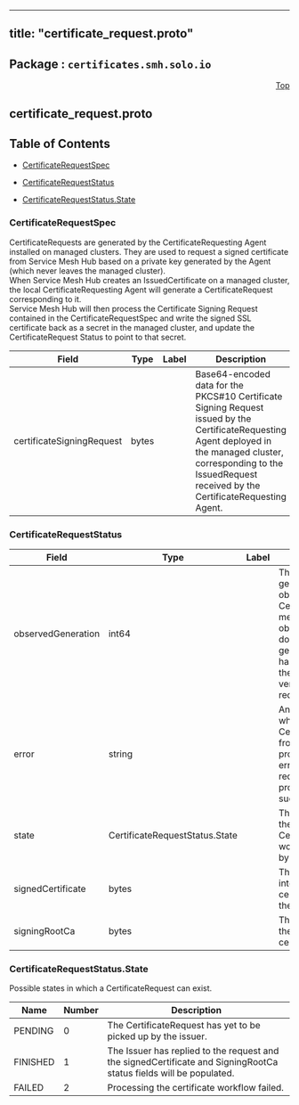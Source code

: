 
---
title: "certificate_request.proto"
---

## Package : `certificates.smh.solo.io`



<a name="top"></a>

<a name="API Reference for certificate_request.proto"></a>
<p align="right"><a href="#top">Top</a></p>

## certificate_request.proto


## Table of Contents
  - [CertificateRequestSpec](#certificates.smh.solo.io.CertificateRequestSpec)
  - [CertificateRequestStatus](#certificates.smh.solo.io.CertificateRequestStatus)

  - [CertificateRequestStatus.State](#certificates.smh.solo.io.CertificateRequestStatus.State)






<a name="certificates.smh.solo.io.CertificateRequestSpec"></a>

### CertificateRequestSpec
CertificateRequests are generated by the CertificateRequesting Agent installed on managed clusters. They are used to request a signed certificate from Service Mesh Hub based on a private key generated by the Agent (which never leaves the managed cluster).<br>When Service Mesh Hub creates an IssuedCertificate on a managed cluster, the local CertificateRequesting Agent will generate a CertificateRequest corresponding to it.<br>Service Mesh Hub will then process the Certificate Signing Request contained in the CertificateRequestSpec and write the signed SSL certificate back as a secret in the managed cluster, and update the CertificateRequest Status to point to that secret.


| Field | Type | Label | Description |
| ----- | ---- | ----- | ----------- |
| certificateSigningRequest | bytes |  | Base64-encoded data for the PKCS#10 Certificate Signing Request issued by the CertificateRequesting Agent deployed in the managed cluster, corresponding to the IssuedRequest received by the CertificateRequesting Agent. |






<a name="certificates.smh.solo.io.CertificateRequestStatus"></a>

### CertificateRequestStatus



| Field | Type | Label | Description |
| ----- | ---- | ----- | ----------- |
| observedGeneration | int64 |  | The most recent generation observed in the the CertificateRequest metadata. If the observedGeneration does not match generation, the CA has not processed the most recent version of this request. |
| error | string |  | Any error observed which prevented the CertificateRequest from being processed. If the error is empty, the request has been processed successfully |
| state | CertificateRequestStatus.State |  | The current state of the CertificateRequest workflow reported by the Issuer. |
| signedCertificate | bytes |  | The signed intermediate certificate issued by the CA. |
| signingRootCa | bytes |  | The root CA used by the CA to sign the certificate. |





 <!-- end messages -->


<a name="certificates.smh.solo.io.CertificateRequestStatus.State"></a>

### CertificateRequestStatus.State
Possible states in which a CertificateRequest can exist.

| Name | Number | Description |
| ---- | ------ | ----------- |
| PENDING | 0 | The CertificateRequest has yet to be picked up by the issuer. |
| FINISHED | 1 | The Issuer has replied to the request and the signedCertificate and SigningRootCa status fields will be populated. |
| FAILED | 2 | Processing the certificate workflow failed. |


 <!-- end enums -->

 <!-- end HasExtensions -->

 <!-- end services -->

